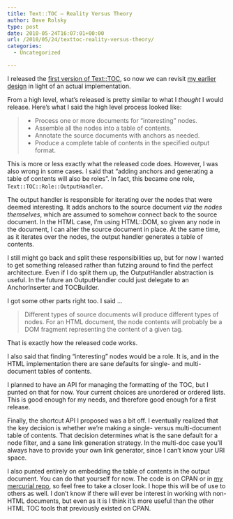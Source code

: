 ```yaml
---
title: Text::TOC – Reality Versus Theory
author: Dave Rolsky
type: post
date: 2010-05-24T16:07:01+00:00
url: /2010/05/24/texttoc-reality-versus-theory/
categories:
  - Uncategorized

---
```

I released the [first version of Text::TOC][1], so now we can revisit [my earlier design][2] in light of an actual implementation.

From a high level, what&#8217;s released is pretty similar to what I _thought_ I would release. Here&#8217;s what I said the high level process looked like:

>   * Process one or more documents for &#8220;interesting&#8221; nodes.
>   * Assemble all the nodes into a table of contents.
>   * Annotate the source documents with anchors as needed.
>   * Produce a complete table of contents in the specified output format.

This is more or less exactly what the released code does. However, I was also wrong in some cases. I said that &#8220;adding anchors and generating a table of contents will also be roles&#8221;. In fact, this became one role, `Text::TOC::Role::OutputHandler`.

The output handler is responsible for iterating over the nodes that were deemed interesting. It adds anchors to the source document _via the nodes themselves_, which are assumed to somehow connect back to the source document. In the HTML case, I&#8217;m using HTML::DOM, so given any node in the document, I can alter the source document in place. At the same time, as it iterates over the nodes, the output handler generates a table of contents.

I still might go back and split these responsibilities up, but for now I wanted to get something released rather than futzing around to find the perfect architecture. Even if I do split them up, the OutputHandler abstraction is useful. In the future an OutputHandler could just delegate to an AnchorInserter and TOCBuilder.

I got some other parts right too. I said &#8230;

> Different types of source documents will produce different types of nodes. For an HTML document, the node contents will probably be a DOM fragment representing the content of a given tag.

That is exactly how the released code works.

I also said that finding &#8220;interesting&#8221; nodes would be a role. It is, and in the HTML implementation there are sane defaults for single- and multi-document tables of contents.

I planned to have an API for managing the formatting of the TOC, but I punted on that for now. Your current choices are unordered or ordered lists. This is good enough for my needs, and therefore good enough for a first release.

Finally, the shortcut API I proposed was a bit off. I eventually realized that the key decision is whether we&#8217;re making a single- versus multi-document table of contents. That decision determines what is the sane default for a node filter, and a sane link generation strategy. In the multi-doc case you&#8217;ll always have to provide your own link generator, since I can&#8217;t know your URI space.

I also punted entirely on embedding the table of contents in the output document. You can do that yourself for now. The code is on CPAN or in [my mercurial repo][3], so feel free to take a closer look. I hope this will be of use to others as well. I don&#8217;t know if there will ever be interest in working with non-HTML documents, but even as it is I think it&#8217;s more useful than the other HTML TOC tools that previously existed on CPAN.

 [1]: http://search.cpan.org/dist/Text-TOC
 [2]: /2010/05/19/tool-design-a-table-of-contents-tool/
 [3]: http://hg.urth.org/hg/Text-TOC